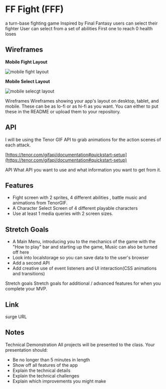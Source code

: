 # FF Fight (FFF)

a turn-base fighting game
Inspired by Final Fantasy 
users can select their fighter
User can select from a set of abilities
First one to reach 0 health loses

## Wireframes

**Mobile Fight Layout**

![mobile fight layout](./readme-resources/mobile-fight-layout.png)

**Mobile Select Layout**

![mobile selecgt layout](./readme-resources/Mobile-select-Layout.png)


Wireframes Wireframes showing your app's layout on desktop, tablet, and mobile. These can be as lo-fi or as hi-fi as you want. You can either to put these in the README or upload them to your repository.


## API

I will be using the Tenor GIF API to grab animations for the action scenes of each attack.

[https://tenor.com/gifapi/documentation#quickstart-setup](https://tenor.com/gifapi/documentation#quickstart-setup)


API What API you want to use and what information you want to get from it.

## Features

* Fight screen with 2 sprites, 4 different abilities , battle music and animations from TenorGIF.
* A Character Select Screen of 4 different playable characters
* Use at least 1 media queries with 2 screen sizes.


## Stretch Goals

* A Main Menu, introducing you to the mechanics of the game with the "How to play" bar and starting up the game, Music can also be turned off here
* Look into localstorage so you can save data to the user's browser
* Add a second API
* Add creative use of event listeners and UI interaction(CSS animations and transitions)


Stretch goals Stretch goals for additional / advanced features for when you complete your MVP.

## Link

surge URL

## Notes
Technical Demonstration
All projects will be presented to the class. Your presentation should:

* Be no longer than 5 minutes in length
* Show off all features of the app
* Explain the technical details
* Explain the technical challenges
* Explain which improvements you might make

